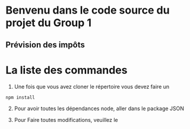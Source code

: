 # Benvenu dans le code source du projet du Group 1
## Prévision des impôts

# La liste des commandes

1. Une fois que vous avez cloner le répertoire
vous devez faire un 
```bash
npm install
```

2. Pour avoir toutes les dépendances node, aller 
dans le package JSON

3. Pour Faire toutes modifications, veuillez le 